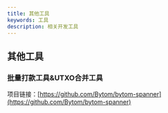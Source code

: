 ```yaml
---
title: 其他工具
keywords: 工具
description: 相关开发工具
---
```


## 其他工具

### 批量打款工具&UTXO合并工具

项目链接：[https://github.com/Bytom/bytom-spanner](https://github.com/Bytom/bytom-spanner)

